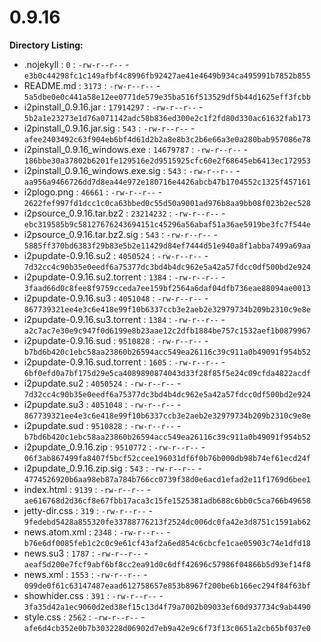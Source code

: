 0.9.16
======

**Directory Listing:**

 - .nojekyll : `0` : `-rw-r--r--` - `e3b0c44298fc1c149afbf4c8996fb92427ae41e4649b934ca495991b7852b855`
 - README.md : `3173` : `-rw-r--r--` - `5a5dbe0e0c441a58e12ee0771de579e35ba516f513529df5b44d1625eff3fcbb`
 - i2pinstall_0.9.16.jar : `17914297` : `-rw-r--r--` - `5b2a1e23273e1d76a071142adc58b836ed300e2c1f2fd80d330ac61632fab173`
 - i2pinstall_0.9.16.jar.sig : `543` : `-rw-r--r--` - `afee2403492c63f904eb6bf4d61d2b2a8e8b3c2b6e66a3e0a280bab957086e78`
 - i2pinstall_0.9.16_windows.exe : `14679787` : `-rw-r--r--` - `186bbe30a37802b6201fe129516e2d9515925cfc60e2f68645eb6413ec172953`
 - i2pinstall_0.9.16_windows.exe.sig : `543` : `-rw-r--r--` - `aa956a9466726dd7d8ea44e972e180716e4426abcb47b1704552c1325f457161`
 - i2plogo.png : `46661` : `-rw-r--r--` - `2622fef997fd1dcc1c0ca63bbed0c55d50a9001ad976b8aa9bb08f023b2ec528`
 - i2psource_0.9.16.tar.bz2 : `23214232` : `-rw-r--r--` - `ebc319585b9c58127676243694151c45296a56abaf51a36ae5919be3fc7f544e`
 - i2psource_0.9.16.tar.bz2.sig : `543` : `-rw-r--r--` - `5885ff370bd6383f29b83e5b2e11429d84ef7444d51e940a8f1abba7499a69aa`
 - i2pupdate-0.9.16.su2 : `4050524` : `-rw-r--r--` - `7d32cc4c90b35e0eedf6a75377dc3bd4b4dc962e5a42a57fdcc0df500bd2e924`
 - i2pupdate-0.9.16.su2.torrent : `1384` : `-rw-r--r--` - `3faad66d0c8fee8f9759cceda7ee159bf2564a6daf04dfb736eae88094ae0013`
 - i2pupdate-0.9.16.su3 : `4051048` : `-rw-r--r--` - `867739321ee4e3c6e418e99f10b6337ccb3e2aeb2e32979734b209b2310c9e8e`
 - i2pupdate-0.9.16.su3.torrent : `1384` : `-rw-r--r--` - `a2c7ac7e30e9c947f0d6199e8b23aae12c2dfb1884be757c1532aef1b0879967`
 - i2pupdate-0.9.16.sud : `9510828` : `-rw-r--r--` - `b7bd6b420c1ebc58aa23860b26594acc549ea26116c39c911a0b49091f954b52`
 - i2pupdate-0.9.16.sud.torrent : `1605` : `-rw-r--r--` - `6bf0efd0a7bf175d29e5ca4089890874043d33f28f85f5e24c09cfda4822acdf`
 - i2pupdate.su2 : `4050524` : `-rw-r--r--` - `7d32cc4c90b35e0eedf6a75377dc3bd4b4dc962e5a42a57fdcc0df500bd2e924`
 - i2pupdate.su3 : `4051048` : `-rw-r--r--` - `867739321ee4e3c6e418e99f10b6337ccb3e2aeb2e32979734b209b2310c9e8e`
 - i2pupdate.sud : `9510828` : `-rw-r--r--` - `b7bd6b420c1ebc58aa23860b26594acc549ea26116c39c911a0b49091f954b52`
 - i2pupdate_0.9.16.zip : `9510772` : `-rw-r--r--` - `06f3ab867499fa8407f5bcf52ccee196031df6f0b76b000db98b74ef61ecd24f`
 - i2pupdate_0.9.16.zip.sig : `543` : `-rw-r--r--` - `4774526920b6aa98eb87a784b766cc0739f38d0e6acd1efad2e11f1769d6bee1`
 - index.html : `9139` : `-rw-r--r--` - `ae616768d2d36cf8e67fbb17aca3c15fe1525381adb688c6bb0c5ca766b49658`
 - jetty-dir.css : `319` : `-rw-r--r--` - `9fedebd5428a855320fe33788776213f2524dc006dc0fa42e3d8751c1591ab62`
 - news.atom.xml : `2348` : `-rw-r--r--` - `b76e6df0085feb1c2c0c9e61cf43af2a6ed854c6cbcfe1cae05903c74e1dfd18`
 - news.su3 : `1787` : `-rw-r--r--` - `aeaf5d200e7fcf9abf6bf8cc2ea91d0c6dff42696c57986f04866b5d93ef14f8`
 - news.xml : `1553` : `-rw-r--r--` - `099de0f61c63147487eaad612758657e853b8967f200be6b166ec294f84f63bf`
 - showhider.css : `391` : `-rw-r--r--` - `3fa35d42a1ec9060d2ed38ef15c13d4f79a7002b09033ef60d937734c9ab4490`
 - style.css : `2562` : `-rw-r--r--` - `afe6d4cb352e0b7b303228d06902d7eb9a42e9c6f73f13c0651a2cb65bf037e0`
